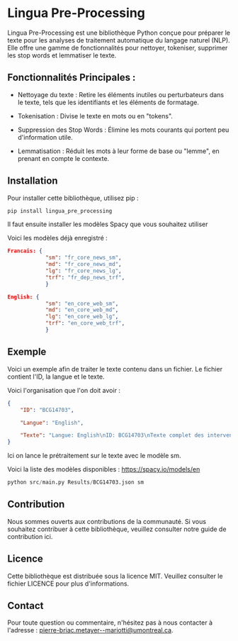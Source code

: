 # Lingua Pre-Processing

Lingua Pre-Processing est une bibliothèque Python conçue pour préparer le texte pour les analyses de traitement automatique du langage naturel (NLP). Elle offre une gamme de fonctionnalités pour nettoyer, tokeniser, supprimer les stop words et lemmatiser le texte.

## Fonctionnalités Principales : 

- Nettoyage du texte : Retire les éléments inutiles ou perturbateurs dans le texte, tels que les identifiants et les éléments de formatage.

- Tokenisation : Divise le texte en mots ou en "tokens".

- Suppression des Stop Words : Élimine les mots courants qui portent peu d'information utile.

- Lemmatisation : Réduit les mots à leur forme de base ou "lemme", en prenant en compte le contexte.

## Installation

Pour installer cette bibliothèque, utilisez pip :

```bash
pip install lingua_pre_processing
```
Il faut ensuite installer les modèles Spacy que vous souhaitez utiliser

Voici les modèles déjà enregistré :

```json
Francais: {
            "sm": "fr_core_news_sm",
            "md": "fr_core_news_md",
            "lg": "fr_core_news_lg",
            "trf": "fr_dep_news_trf",
            }

English: {
            "sm": "en_core_web_sm",
            "md": "en_core_web_md",
            "lg": "en_core_web_lg",
            "trf": "en_core_web_trf",
            }
```

## Exemple

Voici un exemple afin de traiter le texte contenu dans un fichier.
Le fichier contient l'ID, la langue et le texte.

Voici l'organisation que l'on doit avoir :

```json
{
    "ID": "BCG14703",

    "Langue": "English",

    "Texte": "Langue: English\nID: BCG14703\nTexte complet des interventions:\nI see a small uhummm kitchen with a table in the center. There is a child standing on a uhummm stool, trying to reach for cookies on the table. A woman is standing near... the sink, washing dishes, and she seems not to notice the child. The image gives me a feeling ... of chaos and disorder in the kitchen."
}
```

Ici on lance le prétraitement sur le texte avec le modèle sm.

Voici la liste des modèles disponibles : https://spacy.io/models/en

```python
python src/main.py Results/BCG14703.json sm
```

## Contribution
Nous sommes ouverts aux contributions de la communauté. Si vous souhaitez contribuer à cette bibliothèque, veuillez consulter notre guide de contribution ici.

## Licence
Cette bibliothèque est distribuée sous la licence MIT. Veuillez consulter le fichier LICENCE pour plus d'informations.

## Contact
Pour toute question ou commentaire, n'hésitez pas à nous contacter à l'adresse : pierre-briac.metayer--mariotti@umontreal.ca.

